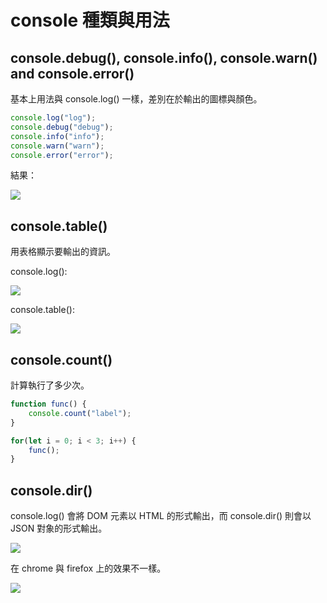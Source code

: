 # console 種類與用法

## console.debug(), console.info(), console.warn() and console.error()

基本上用法與 console.log() 一樣，差別在於輸出的圖標與顏色。

```javascript
console.log("log");
console.debug("debug");
console.info("info");
console.warn("warn");
console.error("error");
```

結果：

![](https://pic2.zhimg.com/v2-d1e8ef4d1dc11b72ca4ffd609b552161_b.png)

## console.table()

用表格顯示要輸出的資訊。

console.log():

![](https://pic2.zhimg.com/v2-f3cfb359d36ad454bf4042358eb0eff5_b.png)

console.table():

![](https://pic1.zhimg.com/v2-47e42c76d29825ad76e0f8db651be5b0_b.png)

## console.count()

計算執行了多少次。

```javascript
function func() {
    console.count("label");
}

for(let i = 0; i < 3; i++) {
    func();
}
```

## console.dir()

console.log() 會將 DOM 元素以 HTML 的形式輸出，而 console.dir() 則會以 JSON 對象的形式輸出。

![](https://pic4.zhimg.com/v2-d123b1c2cfff6ed6980bb1144438cae7_b.png)

在 chrome 與 firefox 上的效果不一樣。

![](https://pic4.zhimg.com/v2-69aefa31bdeb37cc4f5683b1a92c97ab_b.png)

